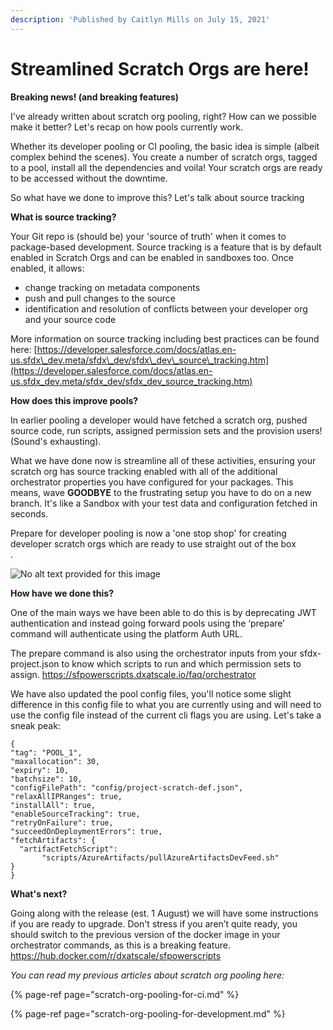 ```yaml
---
description: 'Published by Caitlyn Mills on July 15, 2021'
---
```


# Streamlined Scratch Orgs are here!

**Breaking news! \(**and breaking features**\)**

I've already written about scratch org pooling, right? How can we possible make it better? Let's recap on how pools currently work.

Whether its developer pooling or CI pooling, the basic idea is simple \(albeit complex behind the scenes\). You create a number of scratch orgs, tagged to a pool, install all the dependencies and voila! Your scratch orgs are ready to be accessed without the downtime.

So what have we done to improve this? Let's talk about source tracking

**What is source tracking?**

Your Git repo is \(should be\) your 'source of truth' when it comes to package-based development. Source tracking is a feature that is by default enabled in Scratch Orgs and can be enabled in sandboxes too. Once enabled, it allows:

* change tracking on metadata components
* push and pull changes to the source
* identification and resolution of conflicts between your developer org and your source code

More information on source tracking including best practices can be found here: [https://developer.salesforce.com/docs/atlas.en-us.sfdx\_dev.meta/sfdx\_dev/sfdx\_dev\_source\_tracking.htm](https://developer.salesforce.com/docs/atlas.en-us.sfdx_dev.meta/sfdx_dev/sfdx_dev_source_tracking.htm)

**How does this improve pools?**

In earlier pooling a developer would have fetched a scratch org, pushed source code, run scripts, assigned permission sets and the provision users! \(Sound's exhausting\).

What we have done now is streamline all of these activities, ensuring your scratch org has source tracking enabled with all of the additional orchestrator properties you have configured for your packages. This means, wave **GOODBYE** to the frustrating setup you have to do on a new branch. It's like a Sandbox with your test data and configuration fetched in seconds.

Prepare for developer pooling is now a 'one stop shop' for creating developer scratch orgs which are ready to use straight out of the box  
.

![No alt text provided for this image](https://media-exp1.licdn.com/dms/image/C5612AQG28HePrTDVAw/article-inline_image-shrink_1000_1488/0/1626327551967?e=1632960000&v=beta&t=Ohc-4L1VNqQD_l7Y939GjfIy3X2Gtq3LhV4e7qn9118)

**How have we done this?**

One of the main ways we have been able to do this is by deprecating JWT authentication and instead going forward pools using the ‘prepare’ command will authenticate using the platform Auth URL.

The prepare command is also using the orchestrator inputs from your sfdx-project.json to know which scripts to run and which permission sets to assign. https://sfpowerscripts.dxatscale.io/faq/orchestrator

We have also updated the pool config files, you'll notice some slight difference in this config file to what you are currently using and will need to use the config file instead of the current cli flags you are using. Let's take a sneak peak:

```text
{
"tag": "POOL_1",
"maxallocation": 30,
"expiry": 10,
"batchsize": 10,
"configFilePath": "config/project-scratch-def.json",
"relaxAllIPRanges": true,
"installAll": true,
"enableSourceTracking": true,
"retryOnFailure": true,
"succeedOnDeploymentErrors": true,
"fetchArtifacts": {
  "artifactFetchScript":
       "scripts/AzureArtifacts/pullAzureArtifactsDevFeed.sh"
}
}
```

**What's next?**

Going along with the release \(est. 1 August\) we will have some instructions if you are ready to upgrade. Don't stress if you aren’t quite ready, you should switch to the previous version of the docker image in your orchestrator commands, as this is a breaking feature. https://hub.docker.com/r/dxatscale/sfpowerscripts

_You can read my previous articles about scratch org pooling here:_

{% page-ref page="scratch-org-pooling-for-ci.md" %}

{% page-ref page="scratch-org-pooling-for-development.md" %}



